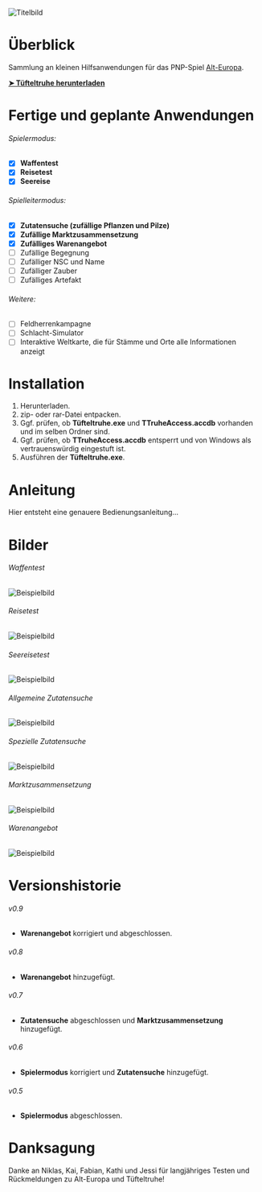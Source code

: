 ![Titelbild](https://alberich-verlag.de/pngs/T%C3%BCfteltruhe-Logo.PNG)

# Überblick
Sammlung an kleinen Hilfsanwendungen für das PNP-Spiel [Alt-Europa](https://alberich-verlag.de/alteuropa.html).

[**➤ Tüfteltruhe herunterladen**](https://alberich-verlag.de/alteuropamaterial.html)

# Fertige und geplante Anwendungen

###### Spielermodus:
- [x] **Waffentest**
- [x] **Reisetest**
- [x] **Seereise**

###### Spielleitermodus:
- [x] **Zutatensuche (zufällige Pflanzen und Pilze)**
- [x] **Zufällige Marktzusammensetzung**
- [x] **Zufälliges Warenangebot**
- [ ] Zufällige Begegnung
- [ ] Zufälliger NSC und Name
- [ ] Zufälliger Zauber
- [ ] Zufälliges Artefakt

###### Weitere:
- [ ] Feldherrenkampagne
- [ ] Schlacht-Simulator
- [ ] Interaktive Weltkarte, die für Stämme und Orte alle Informationen anzeigt

# Installation

1. Herunterladen.
2. zip- oder rar-Datei entpacken.
3. Ggf. prüfen, ob **Tüfteltruhe.exe** und **TTruheAccess.accdb** vorhanden und im selben Ordner sind.
4. Ggf. prüfen, ob **TTruheAccess.accdb** entsperrt und von Windows als vertrauenswürdig eingestuft ist.
5. Ausführen der **Tüfteltruhe.exe**.

# Anleitung

Hier entsteht eine genauere Bedienungsanleitung...

# Bilder

###### Waffentest
![Beispielbild](https://alberich-verlag.de/pngs/ttruhe/Bild1.png)
###### Reisetest
![Beispielbild](https://alberich-verlag.de/pngs/ttruhe/Bild2.png)
###### Seereisetest
![Beispielbild](https://alberich-verlag.de/pngs/ttruhe/Bild3.png)
###### Allgemeine Zutatensuche
![Beispielbild](https://alberich-verlag.de/pngs/ttruhe/Bild4.png)
###### Spezielle Zutatensuche
![Beispielbild](https://alberich-verlag.de/pngs/ttruhe/Bild5.png)
###### Marktzusammensetzung
![Beispielbild](https://alberich-verlag.de/pngs/ttruhe/Bild6.png)
###### Warenangebot
![Beispielbild](https://alberich-verlag.de/pngs/ttruhe/Bild8.png)

# Versionshistorie

###### v0.9
- **Warenangebot** korrigiert und abgeschlossen.
###### v0.8
- **Warenangebot**  hinzugefügt.
###### v0.7
- **Zutatensuche** abgeschlossen und **Marktzusammensetzung** hinzugefügt.
###### v0.6
- **Spielermodus** korrigiert und **Zutatensuche** hinzugefügt.
###### v0.5
- **Spielermodus** abgeschlossen.

# Danksagung

Danke an Niklas, Kai, Fabian, Kathi und Jessi für langjähriges Testen und Rückmeldungen zu Alt-Europa und Tüfteltruhe!
